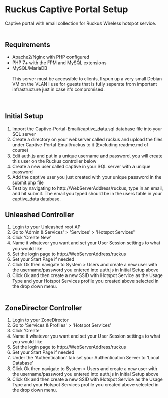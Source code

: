 # Ruckus Captive Portal Setup
Captive portal with email collection for Ruckus Wireless hotspot service.
<br><br>
## Requirements
- Apache2/Nginx with PHP configured<br>
- PHP 7+ with the FPM and MySQL extensions<br>
- MySQL/MariaDB<br><br>
This server must be accessible to clients, I spun up a very small Debian VM on the VLAN I use for guests that is fully seperate from important infrastructure just in case it's compromised.<br>
<br><br>

## Initial Setup
1) Import the Captive-Portal-Email/captive_data.sql database file into your SQL server <br>
2) Create a directory on your webserver called ruckus and upload the files under Captive-Portal-Email/ruckus to it (Excluding readme.md of course) <br>
3) Edit auth.js and put in a unique username and password, you will create this user on the Ruckus controller below <br>
4) Create a new user called captive in your SQL server with a unique password <br>
5) Add the captive user you just created with your unique password in the submit.php file
6) Test by navigating to http://WebServerAddress/ruckus, type in an email, and hit submit. The email you typed should be in the users table in your captive_data database.  <br>

## Unleashed Controller
1) Login to your Unleashed root AP<br>
2) Go to 'Admin & Services' > 'Services' > 'Hotspot Services'<br>
3) Click 'Create New'<br>
4) Name it whatever you want and set your User Session settings to what you would like<br>
5) Set the login page to http://WebServerAddress/ruckus<br>
6) Set your Start Page if needed <br>
7) Click Ok then navigate to System > Users and create a new user with the username/password you entered into auth.js in Initial Setup above<br>
8) Click Ok and then create a new SSID with Hotspot Service as the Usage Type and your Hotspot Services profile you created above selected in the drop down menu. <br><br>
## ZoneDirector Controller
1) Login to your ZoneDirector<br>
2) Go to 'Services & Profiles' > 'Hotspot Services'<br>
3) Click 'Create'<br>
4) Name it whatever you want and set your User Session settings to what you would like<br>
5) Set the login page to http://WebServerAddress/ruckus<br>
6) Set your Start Page if needed <br>
7) Under the 'Authentication' tab set your Authentication Server to 'Local Database'<br>
8) Click Ok then navigate to System > Users and create a new user with the username/password you entered into auth.js in Initial Setup above <br>
9) Click Ok and then create a new SSID with Hotspot Service as the Usage Type and your Hotspot Services profile you created above selected in the drop down menu. <br><br>
